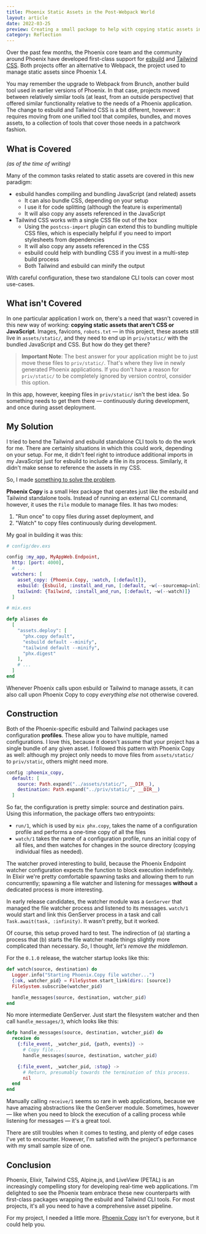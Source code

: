 ```yaml
---
title: Phoenix Static Assets in the Post-Webpack World
layout: article
date: 2022-03-25
preview: Creating a small package to help with copying static assets in a Phoenix application.
category: Reflection
---
```


Over the past few months, the Phoenix core team and the community around Phoenix have developed first-class support for [esbuild](https://github.com/phoenixframework/esbuild/) and [Tailwind CSS](https://github.com/phoenixframework/tailwind). Both projects offer an alternative to Webpack, the project used to manage static assets since Phoenix 1.4.

You may remember the upgrade to Webpack from Brunch, another build tool used in earlier versions of Phoenix. In that case, projects moved between relatively similar tools (at least, from an outside perspective) that offered similar functionality relative to the needs of a Phoenix application. The change to esbuild and Tailwind CSS is a bit different, however: it requires moving from one unified tool that compiles, bundles, and moves assets, to a collection of tools that cover those needs in a patchwork fashion.

## What is Covered

_(as of the time of writing)_

Many of the common tasks related to static assets are covered in this new paradigm:

* esbuild handles compiling and bundling JavaScript (and related) assets
  * It can also bundle CSS, depending on your setup
  * I use it for code splitting (although the feature is experimental)
  * It will also copy any assets referenced in the JavaScript
* Tailwind CSS works with a single CSS file out of the box
  * Using the `postcss-import` plugin can extend this to bundling multiple CSS files, which is especially helpful if you need to import stylesheets from dependencies
  * It will also copy any assets referenced in the CSS
  * esbuild could help with bundling CSS if you invest in a multi-step build process
  * Both Tailwind and esbuild can minify the output

With careful configuration, these two standalone CLI tools can cover most use-cases.

## What isn't Covered

In one particular application I work on, there's a need that wasn't covered in this new way of working: **copying static assets that aren't CSS or JavaScript**. Images, favicons, `robots.txt` — in this project, these assets still live in `assets/static/`, and they need to end up in `priv/static/` with the bundled JavaScript and CSS. But how do they get there?

> **Important Note**: The best answer for your application might be to just move these files to `priv/static/`. That's where they live in newly generated Phoenix applications. If you don't have a reason for `priv/static/` to be completely ignored by version control, consider this option.

In this app, however, keeping files in `priv/static/` isn't the best idea. So something needs to get them there — continuously during development, and once during asset deployment.

## My Solution

I tried to bend the Tailwind and esbuild standalone CLI tools to do the work for me. There are certainly situations in which this could work, depending on your setup. For me, it didn't feel right to introduce additional imports in my JavaScript just for esbuild to include a file in its process. Similarly, it didn't make sense to reference the assets in my CSS.

So, I made [something to solve the problem](https://github.com/aj-foster/phx_copy).

**Phoenix Copy** is a small Hex package that operates just like the esbuild and Tailwind standalone tools. Instead of running an external CLI command, however, it uses the `File` module to manage files. It has two modes:

1. "Run once" to copy files during asset deployment, and
2. "Watch" to copy files continuously during development.

My goal in building it was this:

```elixir
# config/dev.exs

config :my_app, MyAppWeb.Endpoint,
  http: [port: 4000],
  # ...
  watchers: [
    asset_copy: {Phoenix.Copy, :watch, [:default]},
    esbuild: {Esbuild, :install_and_run, [:default, ~w(--sourcemap=inline --watch)]},
    tailwind: {Tailwind, :install_and_run, [:default, ~w(--watch)]}
  ]

# mix.exs

defp aliases do
  [
    "assets.deploy": [
      "phx.copy default",
      "esbuild default --minify",
      "tailwind default --minify",
      "phx.digest"
    ],
    # ...
  ]
end
```

Whenever Phoenix calls upon esbuild or Tailwind to manage assets, it can also call upon Phoenix Copy to copy _everything else_ not otherwise covered.

## Construction

Both of the Phoenix-specific esbuild and Tailwind packages use configuration **profiles**. These allow you to have multiple, named configurations. I love this, because it doesn't assume that your project has a single bundle of any given asset. I followed this pattern with Phoenix Copy as well: although my project only needs to move files from `assets/static/` to `priv/static`, others might need more.

```elixir
config :phoenix_copy,
  default: [
    source: Path.expand("../assets/static/", __DIR__),
    destination: Path.expand("../priv/static/", __DIR__)
  ]
```

So far, the configuration is pretty simple: source and destination pairs. Using this information, the package offers two entrypoints:

* `run/1`, which is used by `mix phx.copy`, takes the name of a configuration profile and performs a one-time copy of all the files
* `watch/1` takes the name of a configuration profile, runs an initial copy of all files, and then watches for changes in the source directory (copying individual files as needed).

The watcher proved interesting to build, because the Phoenix Endpoint watcher configuration expects the function to block execution indefinitely. In Elixir we're pretty comfortable spawning tasks and allowing them to run concurrently; spawning a file watcher and listening for messages **without** a dedicated process is more interesting.

In early release candidates, the watcher module was a `GenServer` that managed the file watcher process and listened to its messages. `watch/1` would start and link this GenServer process in a task and call `Task.await(task, :infinity)`. It wasn't pretty, but it worked.

Of course, this setup proved hard to test. The indirection of (a) starting a process that (b) starts the file watcher made things slightly more complicated than necessary. _So_, I thought, _let's remove the middleman_.

For the `0.1.0` release, the watcher startup looks like this:

```elixir
def watch(source, destination) do
  Logger.info("Starting Phoenix.Copy file watcher...")
  {:ok, watcher_pid} = FileSystem.start_link(dirs: [source])
  FileSystem.subscribe(watcher_pid)

  handle_messages(source, destination, watcher_pid)
end
```

No more intermediate GenServer. Just start the filesystem watcher and then call `handle_messages/3`, which looks like this:

```elixir
defp handle_messages(source, destination, watcher_pid) do
  receive do
    {:file_event, _watcher_pid, {path, events}} ->
      # Copy file...
      handle_messages(source, destination, watcher_pid)

    {:file_event, _watcher_pid, :stop} ->
      # Return, presumably towards the termination of this process.
      nil
  end
end
```

Manually calling `receive/1` seems so rare in web applications, because we have amazing abstractions like the GenServer module. Sometimes, however — like when you need to block the execution of a calling process while listening for messages — it's a great tool.

There are still troubles when it comes to testing, and plenty of edge cases I've yet to encounter. However, I'm satisfied with the project's performance with my small sample size of one.

## Conclusion

Phoenix, Elixir, Tailwind CSS, Alpine.js, and LiveView (PETAL) is an increasingly compelling story for developing real-time web applications. I'm delighted to see the Phoenix team embrace these new counterparts with first-class packages wrapping the esbuild and Tailwind CLI tools. For most projects, it's all you need to have a comprehensive asset pipeline.

For my project, I needed a little more. [Phoenix Copy](https://github.com/aj-foster/phx_copy) isn't for everyone, but it could help you.
